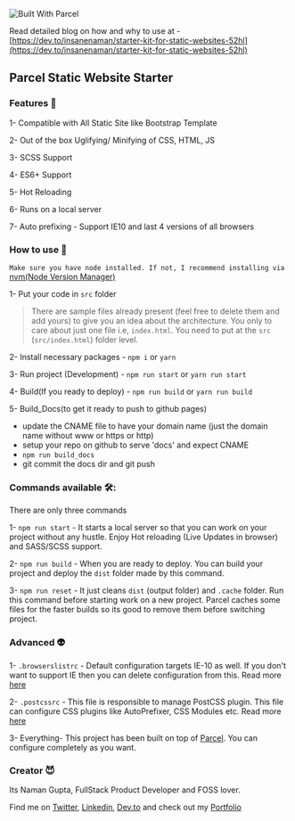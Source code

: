 ![Built With Parcel](https://img.shields.io/badge/Built%20With-Parcel-yellow?style=for-the-badge)

Read detailed blog on how and why to use at - [https://dev.to/insanenaman/starter-kit-for-static-websites-52hl](https://dev.to/insanenaman/starter-kit-for-static-websites-52hl)

## Parcel Static Website Starter

### Features 🚀

1- Compatible with All Static Site like Bootstrap Template

2- Out of the box Uglifying/ Minifying of CSS, HTML, JS

3- SCSS Support

4- ES6+ Support

5- Hot Reloading

6- Runs on a local server

7- Auto prefixing - Support IE10 and last 4 versions of all browsers

### How to use 🧐

`Make sure you have node installed. If not, I recommend installing via` [nvm(Node Version Manager)](https://github.com/nvm-sh/nvm)

1- Put your code in `src` folder

> There are sample files already present (feel free to delete them and add yours) to give you an idea about the architecture. You only to care about just one file i.e, `index.html`. You need to put at the `src` (`src/index.html`) folder level.

2- Install necessary packages - `npm i` or `yarn`

3- Run project (Development) - `npm run start` or `yarn run start`

4- Build(If you ready to deploy) - `npm run build` or `yarn run build`

5- Build_Docs(to get it ready to push to github pages)
   - update the CNAME file to have your domain name (just the domain name without www or https or http)
   - setup your repo on github  to serve 'docs' and expect CNAME
   - `npm run build_docs`
   - git commit the docs dir and git push 

### Commands available 🛠:

There are only three commands

1- `npm run start` - It starts a local server so that you can work on your project without any hustle. Enjoy Hot reloading (Live Updates in browser) and SASS/SCSS support.

2- `npm run build` - When you are ready to deploy. You can build your project and deploy the `dist` folder made by this command.

3- `npm run reset` - It just cleans `dist` (output folder) and `.cache` folder. Run this command before starting work on a new project. Parcel caches some files for the faster builds so its good to remove them before switching project.

### Advanced 👽

1- `.browserslistrc` - Default configuration targets IE-10 as well. If you don't want to support IE then you can delete configuration from this. Read more [here](https://github.com/browserslist/browserslist#browserslist-)

2- `.postcssrc` - This file is responsible to manage PostCSS plugin. This file can configure CSS plugins like AutoPrefixer, CSS Modules etc. Read more [here](https://parceljs.org/css.html#postcss)

3- Everything- This project has been built on top of [Parcel](https://parceljs.org). You can configure completely as you want.

### Creator 😈

Its Naman Gupta, FullStack Product Developer and FOSS lover.

Find me on [Twitter](https://twitter.com/InsaneNaman), [Linkedin](https://linkedin.com/in/InsaneNaman), [Dev.to](https://dev.to/InsaneNaman) and check out my [Portfolio](https://insanenaman.com)
